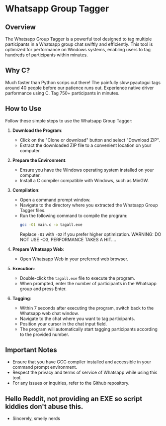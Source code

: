 # Whatsapp Group Tagger

## Overview
The Whatsapp Group Tagger is a powerful tool designed to tag multiple participants in a Whatsapp group chat swiftly and efficiently. This tool is optimized for performance on Windows systems, enabling users to tag hundreds of participants within minutes.

## Why C?
Much faster than Python scrips out there!
The painfully slow pyautogui tags around 40 people before our patience runs out.
Experience native driver parformance using C. Tag 750+ participants in minutes.

## How to Use
Follow these simple steps to use the Whatsapp Group Tagger:

1. **Download the Program**:
   - Click on the "Clone or download" button and select "Download ZIP".
   - Extract the downloaded ZIP file to a convenient location on your computer.

2. **Prepare the Environment**:
   - Ensure you have the Windows operating system installed on your computer.
   - Install a C compiler compatible with Windows, such as MinGW.

3. **Compilation**:
   - Open a command prompt window.
   - Navigate to the directory where you extracted the Whatsapp Group Tagger files.
   - Run the following command to compile the program:
     ```bash
     gcc -O1 main.c -o tagall.exe
     ```
     Replace `-O1` with `-O2` if you prefer higher optimization.
     WARNING: DO NOT USE -O3, PERFORMANCE TAKES A HIT....

4. **Prepare Whatsapp Web**:
   - Open Whatsapp Web in your preferred web browser.
     
5. **Execution**:
   - Double-click the `tagall.exe` file to execute the program.
   - When prompted, enter the number of participants in the Whatsapp group and press Enter.

6. **Tagging**:
   - Within 7 seconds after executing the program, switch back to the Whatsapp web chat window.
   - Navigate to the chat where you want to tag participants.
   - Position your cursor in the chat input field.
   - The program will automatically start tagging participants according to the provided number.

## Important Notes
- Ensure that you have GCC compiler installed and accessible in your command prompt environment.
- Respect the privacy and terms of service of Whatsapp while using this tool.
- For any issues or inquiries, refer to the Github repository.

## Hello Reddit, not providing an EXE so script kiddies don't abuse this.
- Sincerely, smelly nerds

